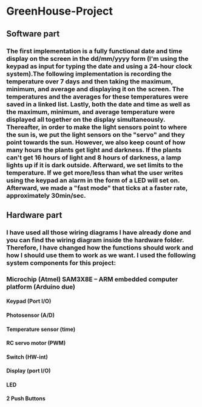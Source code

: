 # GreenHouse-Project
## Software part
### The first implementation is a fully functional date and time display on the screen in the dd/mm/yyyy form (I'm using the keypad as input for typing the date and using a 24-hour clock system).The following implementation is recording the temperature over 7 days and then taking the maximum, minimum, and average and displaying it on the screen. The temperatures and the averages for these temperatures were saved in a linked list. Lastly, both the date and time as well as the maximum, minimum, and average temperature were displayed all together on the display simultaneously. Thereafter, in order to make the light sensors point to where the sun is, we put the light sensors on the "servo" and they point towards the sun. However, we also keep count of how many hours the plants get light and darkness. If the plants can't get 16 hours of light and 8 hours of darkness, a lamp lights up if it is dark outside. Afterward, we set limits to the temperature. If we get more/less than what the user writes using the keypad an alarm in the form of a LED will set on. Afterward, we made a "fast mode" that ticks at a faster rate, approximately 30min/sec. 



## Hardware part
### I have used all those wiring diagrams I have already done and you can find the wiring diagram inside the hardware folder. Therefore, I have changed how the functions should work and how I should use them to work as we want. I used the following system components for this project: 

### Microchip (Atmel) SAM3X8E – ARM embedded computer platform (Arduino due)  

 #### Keypad (Port I/O)  

 #### Photosensor (A/D)  

 #### Temperature sensor (time)  

#### RC servo motor (PWM)  

 #### Switch (HW-int)  

 #### Display (port I/O)  

 #### LED  

#### 2 Push Buttons 

